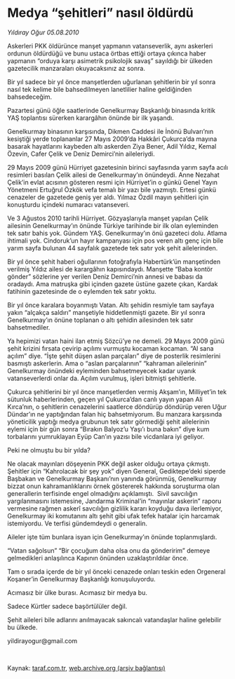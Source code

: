 # Medya “şehitleri” nasıl öldürdü

*Yıldıray Oğur 05.08.2010*

<div class="yazi"><p>Askerleri PKK öldürünce manşet yapmanın vatanseverlik, aynı askerleri ordunun öldürdüğü ve bunu ustaca örtbas ettiği ortaya çıkınca haber yapmanın “orduya karşı asimetrik psikolojik savaş” sayıldığı bir ülkeden gazetecilik manzaraları okuyacaksınız az sonra.</p>
<p>Bir yıl sadece bir yıl önce manşetlerden uğurlanan şehitlerin bir yıl sonra nasıl tek kelime bile bahsedilmeyen lanetlilier haline geldiğinden bahsedeceğim.</p>
<p>Pazartesi günü öğle saatlerinde Genelkurmay Başkanlığı binasında kritik YAŞ toplantısı sürerken karargâhın önünde bir ilk yaşandı.</p>
<p>Genelkurmay binasının karşısında, Dikmen Caddesi ile İnönü Bulvarı’nın kesiştiği yerde toplananlar 27 Mayıs 2009’da Hakkâri Çukurca’da mayına basarak hayatlarını kaybeden altı askerden Ziya Bener, Adil Yıldız, Kemal Özevin, Cafer Çelik ve Deniz Demirci’nin aileleriydi.</p>
<p>29 Mayıs 2009 günü Hürriyet gazetesinin birinci sayfasında yarım sayfa acılı resimleri basılan Çelik ailesi de Genelkurmay’ın önündeydi. Anne Nezahat Çelik’in evlat acısının gösteren resmi için Hürriyet’in o günkü Genel Yayın Yönetmeni Ertuğrul Özkök vefa temalı bir yazı bile yazmıştı. Ertesi günkü cenazeler de gazetede geniş yer aldı. Yılmaz Özdil mayın şehitleri için konuşturdu içindeki numaracı vatanseveri.</p>
<p>Ve 3 Ağustos 2010 tarihli Hürriyet. Gözyaşlarıyla manşet yapılan Çelik ailesinin Genelkurmay’ın önünde Türkiye tarihinde bir ilk olan eyleminden tek satır bahis yok. Gündem YAŞ. Genelkurmay’ın önü gazeteci dolu. Atlama ihtimali yok. Cindoruk’un hayır kampanyası için pos veren altı genç için bile yarım sayfa bulunan 44 sayfalık gazetede tek satır yok şehit ailelerinden.</p>
<p>Bir yıl önce şehit haberi oğullarının fotoğrafıyla Habertürk’ün manşetinden verilmiş Yıldız ailesi de karargâhın kapısındaydı. Manşette “Baba kontör gönder” sözlerine yer verilen Deniz Demirci’nin annesi ve babası da oradaydı. Ama matruşka gibi içinden gazete üstüne gazete çıkan, Kardak fatihinin gazetesinde de o eylemden tek satır yoktu.</p>
<p>Bir yıl önce karalara boyanmıştı Vatan. Altı şehidin resmiyle tam sayfaya yakın “alçakça saldırı” manşetiyle hiddetlenmişti gazete. Bir yıl sonra Genelkurmay’ın önüne toplanan o altı şehidin ailesinden tek satır bahsetmediler.</p>
<p>Ya hepimizi vatan haini ilan etmiş Sözcü’ye ne demeli. 29 Mayıs 2009 günü şehit krizini fırsata çevirip açılımı vurmuştu kocaman kocaman. “Al sana açılım” diye. “İşte şehit düşen aslan parçaları” diye de posterlik resimlerini basmıştı askerlerin. Ama o “aslan parçalarının” “kahraman ailelerinin” Genelkurmay önündeki eyleminden bahsetmeyecek kadar uyanık vatanseverlerdi onlar da. Açılım vurulmuş, işleri bitmişti şehitlerle.</p>
<p>Çukurca şehitlerini bir yıl önce manşetlerden vermiş Akşam’ın, Milliyet’in tek sütunluk haberlerinden, geçen yıl Çukurca’dan canlı yayın yapan Ali Kırca’nın, o şehitlerin cenazelerini saatlerce döndürüp döndürüp veren Uğur Dündar’ın ne yaptığından falan hiç bahsetmiyorum. Bu manzara karşısında yöneticilik yaptığı medya grubunun tek satır görmediği şehit ailelerinin eylemi için bir gün sonra “Bırakın Balyoz’u Yaşı’ı buna bakın” diye kum torbalarını yumruklayan Eyüp Can’ın yazısı bile vicdanlara iyi geliyor. </p>
<p>Peki ne olmuştu bu bir yılda?</p>
<p>Ne olacak mayınları döşeyenin PKK değil asker olduğu ortaya çıkmıştı. Şehitler için “Kahrolacak bir şey yok” diyen General, Gediktepe’deki siperde Başbakan ve Genelkurmay Başkanı’nın yanında görünmüş, Genelkurmay bizzat onun kahramanlıklarını örnek göstererek hakkında soruşturma olan generallerin terfisinde engel olmadığını açıklamıştı.  Sivil savcılığın yargılanmasını istemesine, Jandarma Kriminal’in “mayınlar askerin” raporu vermesine rağmen askerî savcılığın gizlilik kararı koyduğu dava ilerlemiyor, Genelkurmay iki komutanını altı şehit gibi ufak tefek hatalar için harcamak istemiyordu. Ve terfisi gündemdeydi o generalin. </p>
<p>Aileler işte tüm bunlara isyan için Genelkurmay’ın önünde toplanmışlardı.</p>
<p>“Vatan sağolsun” “Bir çocuğum daha olsa onu da gönderirim” demeye gelmedikleri anlaşılınca Kapının önünden uzaklaştırıldılar önce. </p>
<p>Tam o sırada içerde de bir yıl önceki cenazede onları teskin eden Orgeneral Koşaner’in Genelkurmay Başkanlığı konuşuluyordu.</p>
<p>Acımasız bir ülke burası. Acımasız bir medya bu.</p>
<p>Sadece Kürtler sadece başörtülüler değil. </p>
<p>Şehit aileleri bile adlarını anılmayacak sakıncalı vatandaşlar haline gelebilir bu ülkede.</p>
<p>yildirayogur@gmail.com</p>
<p> <br/></p></div>

Kaynak: [taraf.com.tr](http://www.taraf.com.tr:80/yildiray-ogur/makale-medya-sehitleri-nasil-oldurdu.htm), [web.archive.org (arşiv bağlantısı)](http://web.archive.org/web/20100806184043/http://www.taraf.com.tr:80/yildiray-ogur/makale-medya-sehitleri-nasil-oldurdu.htm)
